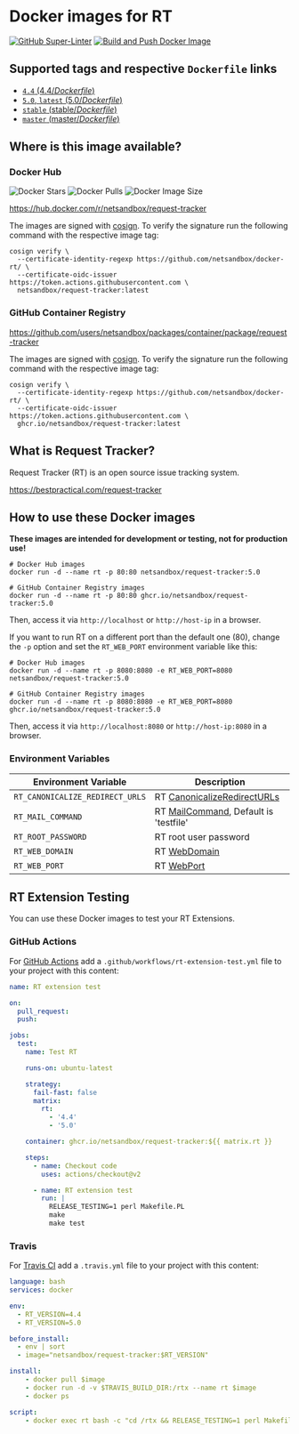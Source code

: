 # Docker images for RT

[![GitHub Super-Linter](https://github.com/netsandbox/docker-rt/workflows/Lint%20Code%20Base/badge.svg)](https://github.com/marketplace/actions/super-linter)
[![Build and Push Docker Image](https://github.com/netsandbox/docker-rt/actions/workflows/build.yml/badge.svg)](https://github.com/netsandbox/docker-rt/actions/workflows/build.yml)

## Supported tags and respective `Dockerfile` links

- [`4.4` (4.4/*Dockerfile*)](https://github.com/cloos/docker-rt/blob/main/4.4/Dockerfile)
- [`5.0`, `latest` (5.0/*Dockerfile*)](https://github.com/cloos/docker-rt/blob/main/5.0/Dockerfile)
- [`stable` (stable/*Dockerfile*)](https://github.com/cloos/docker-rt/blob/main/stable/Dockerfile)
- [`master` (master/*Dockerfile*)](https://github.com/cloos/docker-rt/blob/main/master/Dockerfile)

## Where is this image available?

### Docker Hub

![Docker Stars](https://img.shields.io/docker/stars/netsandbox/request-tracker.svg)
![Docker Pulls](https://img.shields.io/docker/pulls/netsandbox/request-tracker.svg)
![Docker Image Size](https://img.shields.io/docker/image-size/netsandbox/request-tracker/latest.svg)

<https://hub.docker.com/r/netsandbox/request-tracker>

The images are signed with [cosign](https://github.com/sigstore/cosign).
To verify the signature run the following command with the respective image tag:

```shell
cosign verify \
  --certificate-identity-regexp https://github.com/netsandbox/docker-rt/ \
  --certificate-oidc-issuer https://token.actions.githubusercontent.com \
  netsandbox/request-tracker:latest
```

### GitHub Container Registry

<https://github.com/users/netsandbox/packages/container/package/request-tracker>

The images are signed with [cosign](https://github.com/sigstore/cosign).
To verify the signature run the following command with the respective image tag:

```shell
cosign verify \
  --certificate-identity-regexp https://github.com/netsandbox/docker-rt/ \
  --certificate-oidc-issuer https://token.actions.githubusercontent.com \
  ghcr.io/netsandbox/request-tracker:latest
```

## What is Request Tracker?

Request Tracker (RT) is an open source issue tracking system.

<https://bestpractical.com/request-tracker>

## How to use these Docker images

**These images are intended for development or testing, not for production use!**

```shell
# Docker Hub images
docker run -d --name rt -p 80:80 netsandbox/request-tracker:5.0

# GitHub Container Registry images
docker run -d --name rt -p 80:80 ghcr.io/netsandbox/request-tracker:5.0
```

Then, access it via `http://localhost` or `http://host-ip` in a browser.

If you want to run RT on a different port than the default one (80), change the `-p` option and set the `RT_WEB_PORT` environment variable like this:

```shell
# Docker Hub images
docker run -d --name rt -p 8080:8080 -e RT_WEB_PORT=8080 netsandbox/request-tracker:5.0

# GitHub Container Registry images
docker run -d --name rt -p 8080:8080 -e RT_WEB_PORT=8080 ghcr.io/netsandbox/request-tracker:5.0
```

Then, access it via `http://localhost:8080` or `http://host-ip:8080` in a browser.

### Environment Variables

| Environment Variable | Description |
| --- | --- |
| `RT_CANONICALIZE_REDIRECT_URLS` | RT [CanonicalizeRedirectURLs](https://docs.bestpractical.com/rt/latest/RT_Config.html#CanonicalizeRedirectURLs) |
| `RT_MAIL_COMMAND` | RT [MailCommand](https://docs.bestpractical.com/rt/latest/RT_Config.html#MailCommand), Default is 'testfile' |
| `RT_ROOT_PASSWORD` | RT root user password |
| `RT_WEB_DOMAIN` | RT [WebDomain](https://docs.bestpractical.com/rt/latest/RT_Config.html#WebDomain) |
| `RT_WEB_PORT` | RT [WebPort](https://docs.bestpractical.com/rt/latest/RT_Config.html#WebPort) |

## RT Extension Testing

You can use these Docker images to test your RT Extensions.

### GitHub Actions

For [GitHub Actions](https://docs.github.com/actions) add a `.github/workflows/rt-extension-test.yml` file to your
project with this content:

```yaml
name: RT extension test

on:
  pull_request:
  push:

jobs:
  test:
    name: Test RT

    runs-on: ubuntu-latest

    strategy:
      fail-fast: false
      matrix:
        rt:
          - '4.4'
          - '5.0'

    container: ghcr.io/netsandbox/request-tracker:${{ matrix.rt }}

    steps:
      - name: Checkout code
        uses: actions/checkout@v2

      - name: RT extension test
        run: |
          RELEASE_TESTING=1 perl Makefile.PL
          make
          make test
```

### Travis

For [Travis CI](https://www.travis-ci.com/) add a `.travis.yml` file to your
project with this content:

```yaml
language: bash
services: docker

env:
  - RT_VERSION=4.4
  - RT_VERSION=5.0

before_install:
  - env | sort
  - image="netsandbox/request-tracker:$RT_VERSION"

install:
    - docker pull $image
    - docker run -d -v $TRAVIS_BUILD_DIR:/rtx --name rt $image
    - docker ps

script:
    - docker exec rt bash -c "cd /rtx && RELEASE_TESTING=1 perl Makefile.PL && make && make test"
```
